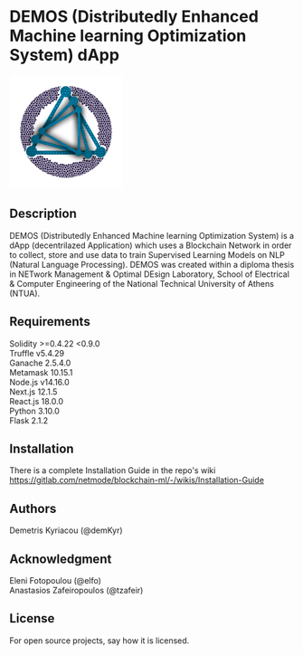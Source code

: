 # DEMOS (Distributedly Enhanced Machine learning Optimization System) dApp

<img src="client/public/logo.png" alt="logo" width="200"/>

## Description
DEMOS (Distributedly Enhanced Machine learning Optimization System) is a dApp (decentrilazed Application) which uses a Blockchain Network in order to collect, store and use data to train Supervised Learning Models on NLP (Natural Language Processing). DEMOS was created within a diploma thesis in NETwork Management & Optimal DEsign Laboratory, School of Electrical & Computer Engineering of the National Technical University of Athens (NTUA).

## Requirements
Solidity >=0.4.22 <0.9.0<br>
Truffle v5.4.29<br>
Ganache 2.5.4.0<br>
Metamask 10.15.1<br>
Node.js v14.16.0<br>
Next.js 12.1.5<br>
React.js 18.0.0<br>
Python 3.10.0<br>
Flask 2.1.2<br>


## Installation
There is a complete Installation Guide in the repo's wiki https://gitlab.com/netmode/blockchain-ml/-/wikis/Installation-Guide

## Authors
Demetris Kyriacou (@demKyr) 

## Acknowledgment
Eleni Fotopoulou (@elfo)<br>
Anastasios Zafeiropoulos (@tzafeir)

## License
For open source projects, say how it is licensed.
